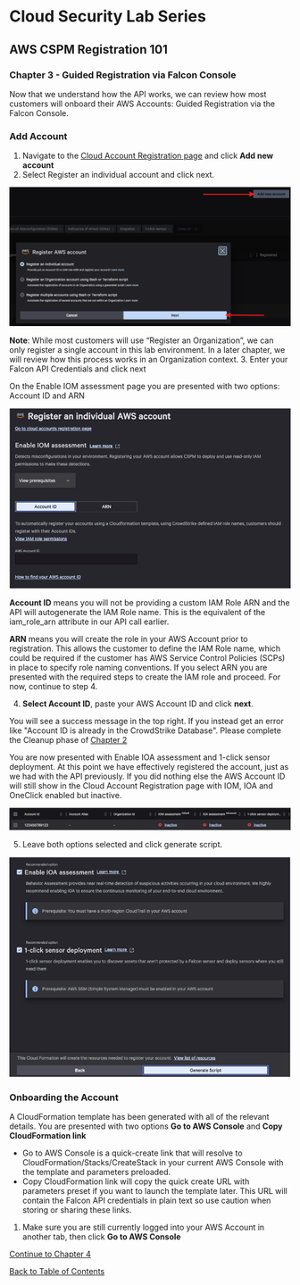 # Cloud Security Lab Series
## AWS CSPM Registration 101
### Chapter 3 - Guided Registration via Falcon Console

Now that we understand how the API works, we can review how most customers will onboard their AWS Accounts: Guided Registration via the Falcon Console.  

### Add Account
1. Navigate to the [Cloud Account Registration page](https://falcon.crowdstrike.com/cloud-security/registration) and click **Add new account**
2. Select Register an individual account and click next.

![](../images/add-single-account.png)

**Note**: While most customers will use “Register an Organization”, we can only register a single account in this lab environment.  In a later chapter, we will review how this process works in an Organization context.
3. Enter your Falcon API Credentials and click next


On the Enable IOM assessment page you are presented with two options: Account ID and ARN

![](../images/single-account-iom.png)

**Account ID** means you will not be providing a custom IAM Role ARN and the API will autogenerate the IAM Role name.  This is the equivalent of the iam_role_arn attribute in our API call earlier.

**ARN** means you will create the role in your AWS Account prior to registration.  This allows the customer to define the IAM Role name, which could be required if the customer has AWS Service Control Policies (SCPs) in place to specify role naming conventions.  If you select ARN you are presented with the required steps to create the IAM role and proceed.  For now, continue to step 4.

4. **Select Account ID**, paste your AWS Account ID and click **next**.
  
You will see a success message in the top right.  If you instead get an error like "Account ID is already in the CrowdStrike Database".  Please complete the Cleanup phase of [Chapter 2](./chapter2.md)

You are now presented with Enable IOA assessment and 1-click sensor deployment. At this point we have effectively registered the account, just as we had with the API previously.  If you did nothing else the AWS Account ID will still show in the Cloud Account Registration page with IOM, IOA and OneClick enabled but inactive.

![](../images/inactive-enabled-all.png)

5. Leave both options selected and click generate script.

![](../images/generate-script.png)

### Onboarding the Account
A CloudFormation template has been generated with all of the relevant details.  You are presented with two options **Go to AWS Console** and **Copy CloudFormation link**  
- Go to AWS Console is a quick-create link that will resolve to CloudFormation/Stacks/CreateStack in your current AWS Console with the template and parameters preloaded.
- Copy CloudFormation link will copy the quick create URL with parameters preset if you want to launch the template later.  This URL will contain the Falcon API credentials in plain text so use caution when storing or sharing these links.

1. Make sure you are still currently logged into your AWS Account in another tab, then click **Go to AWS Console**




[Continue to Chapter 4](./chapter4.md)

[Back to Table of Contents](../README.md)